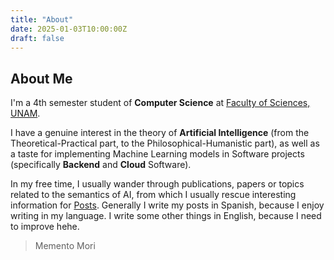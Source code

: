 ```yaml
---
title: "About"
date: 2025-01-03T10:00:00Z
draft: false
---
```


## About Me

I'm a 4th semester student of **Computer Science** at [Faculty of Sciences, UNAM](https://es.wikipedia.org/wiki/Facultad_de_Ciencias_(Universidad_Nacional_Aut%C3%B3noma_de_M%C3%A9xico)).

I have a genuine interest in the theory of **Artificial Intelligence** (from the Theoretical-Practical part, to the Philosophical-Humanistic part), as well as a taste for implementing Machine Learning models in Software projects (specifically **Backend** and **Cloud** Software).

In my free time, I usually wander through publications, papers or topics related to the semantics of AI, from which I usually rescue interesting information for [Posts](../posts/). Generally I write my posts in Spanish, because I enjoy writing in my language. I write some other things in English, because I need to improve hehe.
> Memento Mori



